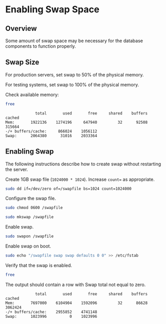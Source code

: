 # Enabling Swap Space

## Overview

Some amount of swap space may be necessary for the database components to function properly.

## Swap Size

For production servers, set swap to 50% of the physical memory.

For testing systems, set swap to 100% of the physical memory.

Check available memory:

```sh
free
```

```ls
             total       used       free     shared    buffers     cached
Mem:       1922136    1274196     647940         32      92508     315664
-/+ buffers/cache:     866024    1056112
Swap:      2064380      31016    2033364
```

## Enabling Swap

The following instructions describe how to create swap without restarting the server.

Create 1GB swap file (`1024000 * 1024`). Increase `count=` as appropriate.

```sh
sudo dd if=/dev/zero of=/swapfile bs=1024 count=1024000
```

Configure the swap file.

```sh
sudo chmod 0600 /swapfile
```

```sh
sudo mkswap /swapfile
```

Enable swap.

```sh
sudo swapon /swapfile
```

Enable swap on boot.

```sh
sudo echo "/swapfile swap swap defaults 0 0" >> /etc/fstab
```

Verify that the swap is enabled.

```sh
free
```

The output should contain a row with Swap total not equal to zero.

```ls
             total       used       free     shared    buffers     cached
Mem:       7697000    6104904    1592096         32      86628    3062424
-/+ buffers/cache:    2955852    4741148
Swap:      1023996          0    1023996
```
